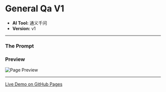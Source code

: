 # General Qa V1

* **AI Tool:** 通义千问
* **Version:** v1

---

### The Prompt

>

### Preview

![Page Preview](./preview.png)

---

[Live Demo on GitHub Pages](https://your-username.github.io/AI-Frontend-Gallery/通义千问/general-qa-v1/)
